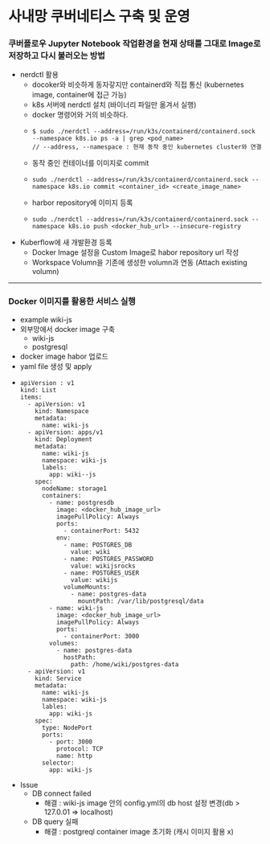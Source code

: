 # 사내망 쿠버네티스 구축 및 운영

### 쿠버플로우 Jupyter Notebook 작업환경을 현재 상태를 그대로 Image로 저장하고 다시 불러오는 방법

- nerdctl 활용
  - docoker와 비슷하게 동자갛지만 containerd와 직접 통신 (kubernetes image, container에 접근 가능)
  - k8s 서버에 nerdctl 설치 (바이너리 파일만 옮겨서 실행)
  - docker 명령어와 거의 비슷하다.
  - ```
    $ sudo ./nerdctl --address=/run/k3s/containerd/containerd.sock --namespace k8s.io ps -a | grep <pod_name>
    // --address, --namespace : 현재 동작 중인 kubernetes cluster와 연결
    ```
  - 동작 중인 컨테이너를 이미지로 commit
  - ```
    sudo ./nerdctl --address=/run/k3s/containerd/containerd.sock --namespace k8s.io commit <container_id> <create_image_name>
    ```
  - harbor repository에 이미지 등록
  - ```
    sudo ./nerdctl --address=/run/k3s/containerd/containerd.sock --namespace k8s.io push <docker_hub_url> --insecure-registry
    ```
- Kuberflow에 새 개발환경 등록
  - Docker Image 설정을 Custom Image로 habor repository url 작성
  - Workspace Volumn을 기존에 생성한 volumn과 연동 (Attach existing volumn)

---
### Docker 이미지를 활용한 서비스 실행
- example wiki-js
- 외부망에서 docker image 구축
  - wiki-js
  - postgresql
- docker image habor 업로드
- yaml file 생성 및 apply
- ```
  apiVersion : v1
  kind: List
  items:
    - apiVersion: v1
      kind: Namespace
      metadata:
        name: wiki-js
    - apiVersion: apps/v1
      kind: Deployment
      metadata:
        name: wiki-js
        namespace: wiki-js
        labels:
          app: wiki--js
      spec:
        nodeName: storage1
        containers:
          - name: postgresdb
            image: <docker_hub_image_url>
            imagePullPolicy: Always
            ports:
              - containerPort: 5432
            env:
              - name: POSTGRES_DB
                value: wiki
              - name: POSTGRES_PASSWORD
                value: wikijsrocks
              - name: POSTGRES_USER
                value: wikijs
              volumeMounts:
                - name: postgres-data
                  mountPath: /var/lib/postgresql/data
          - name: wiki-js
            image: <docker_hub_image_url>
            imagePullPolicy: Always
            ports:
              - containerPort: 3000
          volumes:
            - name: postgres-data
              hostPath:
                path: /home/wiki/postgres-data
    - apiVersion: v1
      kind: Service
      metadata:
        name: wiki-js
        namespace: wiki-js
        lables:
          app: wiki-js
      spec:
        type: NodePort
        ports:
          - port: 3000
            protocol: TCP
            name: http
        selector:
          app: wiki-js
  ```
- Issue
  - DB connect failed
    - 해결 : wiki-js image 안의 config.yml의 db host 설정 변경(db > 127.0.01 => localhost)
  - DB query 실패
    - 해결 : postgreql container image 초기화 (캐시 이미지 활용 x)
